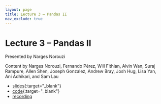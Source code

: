 ```yaml
---
layout: page
title: Lecture 3 – Pandas II
nav_exclude: true
---
```


# Lecture 3 – Pandas II

Presented by Narges Norouzi

Content by Narges Norouzi, Fernando Pérez, Will Fithian, Alvin Wan, Suraj Rampure, Allen Shen, Joseph Gonzalez, Andrew Bray, Josh Hug, Lisa Yan, Ani Adhikari, and Sam Lau

- [slides](https://docs.google.com/presentation/d/1kHsp7lVCQsAlf-gVL8SySrkp9g7lIITXE-CvSs2Ww8o/edit?usp=sharing){:target="_blank"}
- [code](https://data100.datahub.berkeley.edu/hub/user-redirect/git-pull?repo=https%3A%2F%2Fgithub.com%2FDS-100%2Fsp23&branch=main&urlpath=lab%2Ftree%2Fsp23%2Flecture%2Flec03%2F03-pandas-ii.ipynb){:target="_blank"}
- [recording](https://youtu.be/jwA6fBurPjw)

